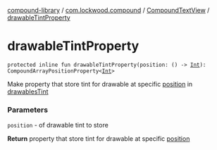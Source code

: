 [compound-library](../../index.md) / [com.lockwood.compound](../index.md) / [CompoundTextView](index.md) / [drawableTintProperty](./drawable-tint-property.md)

# drawableTintProperty

`protected inline fun drawableTintProperty(position: () -> `[`Int`](https://kotlinlang.org/api/latest/jvm/stdlib/kotlin/-int/index.html)`): CompoundArrayPositionProperty<`[`Int`](https://kotlinlang.org/api/latest/jvm/stdlib/kotlin/-int/index.html)`>`

Make property that store tint for drawable at specific [position](drawable-tint-property.md#com.lockwood.compound.CompoundTextView$drawableTintProperty(kotlin.Function0((kotlin.Int)))/position) in [drawablesTint](drawables-tint.md)

### Parameters

`position` - of drawable tint to store

**Return**
property that store tint for drawable at specific [position](drawable-tint-property.md#com.lockwood.compound.CompoundTextView$drawableTintProperty(kotlin.Function0((kotlin.Int)))/position)

